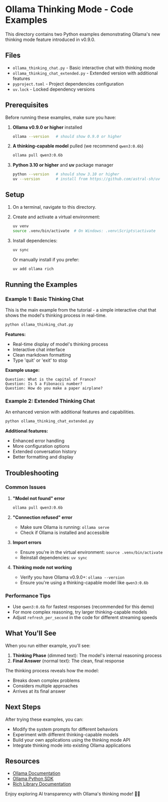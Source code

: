 # Ollama Thinking Mode - Code Examples

This directory contains two Python examples demonstrating Ollama's new thinking mode feature introduced in v0.9.0.

## Files

- `ollama_thinking_chat.py` - Basic interactive chat with thinking mode
- `ollama_thinking_chat_extended.py` - Extended version with additional features
- `pyproject.toml` - Project dependencies configuration
- `uv.lock` - Locked dependency versions

## Prerequisites

Before running these examples, make sure you have:

1. **Ollama v0.9.0 or higher** installed
   ```bash
   ollama --version   # should show 0.9.0 or higher
   ```

2. **A thinking-capable model** pulled (we recommend `qwen3:0.6b`)
   ```bash
   ollama pull qwen3:0.6b
   ```

3. **Python 3.10 or higher** and **uv** package manager
   ```bash
   python --version   # should show 3.10 or higher
   uv --version       # install from https://github.com/astral-sh/uv
   ```

## Setup

1. On a terminal, navigate to this directory.

2. Create and activate a virtual environment:
   ```bash
   uv venv
   source .venv/bin/activate  # On Windows: .venv\Scripts\activate
   ```

3. Install dependencies:
   ```bash
   uv sync
   ```

   Or manually install if you prefer:
   ```bash
   uv add ollama rich
   ```

## Running the Examples

### Example 1: Basic Thinking Chat

This is the main example from the tutorial - a simple interactive chat that shows the model's thinking process in real-time.

```bash
python ollama_thinking_chat.py
```

**Features:**
- Real-time display of model's thinking process
- Interactive chat interface
- Clean markdown formatting
- Type 'quit' or 'exit' to stop

**Example usage:**
```
Question: What is the capital of France?
Question: Is 5 a Fibonacci number?
Question: How do you make a paper airplane?
```

### Example 2: Extended Thinking Chat

An enhanced version with additional features and capabilities.

```bash
python ollama_thinking_chat_extended.py
```

**Additional features:**
- Enhanced error handling
- More configuration options
- Extended conversation history
- Better formatting and display

## Troubleshooting

### Common Issues

1. **"Model not found" error**
   ```bash
   ollama pull qwen3:0.6b
   ```

2. **"Connection refused" error**
   - Make sure Ollama is running: `ollama serve`
   - Check if Ollama is installed and accessible

3. **Import errors**
   - Ensure you're in the virtual environment: `source .venv/bin/activate`
   - Reinstall dependencies: `uv sync`

4. **Thinking mode not working**
   - Verify you have Ollama v0.9.0+: `ollama --version`
   - Ensure you're using a thinking-capable model like `qwen3:0.6b`

### Performance Tips

- Use `qwen3:0.6b` for fastest responses (recommended for this demo)
- For more complex reasoning, try larger thinking-capable models
- Adjust `refresh_per_second` in the code for different streaming speeds

## What You'll See

When you run either example, you'll see:

1. **Thinking Phase** (dimmed text): The model's internal reasoning process
2. **Final Answer** (normal text): The clean, final response

The thinking process reveals how the model:
- Breaks down complex problems
- Considers multiple approaches
- Arrives at its final answer

## Next Steps

After trying these examples, you can:

- Modify the system prompts for different behaviors
- Experiment with different thinking-capable models
- Build your own applications using the thinking mode API
- Integrate thinking mode into existing Ollama applications

## Resources

- [Ollama Documentation](https://ollama.com/)
- [Ollama Python SDK](https://github.com/ollama/ollama-python)
- [Rich Library Documentation](https://rich.readthedocs.io/)

Enjoy exploring AI transparency with Ollama's thinking mode! 🤔💭
